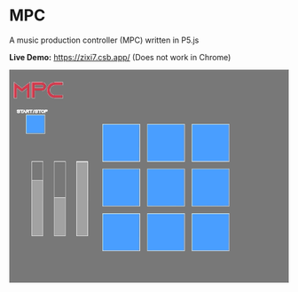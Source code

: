 # MPC
A music production controller (MPC) written in P5.js

**Live Demo:** https://zixi7.csb.app/ (Does not work in Chrome)

![](preview.gif)
